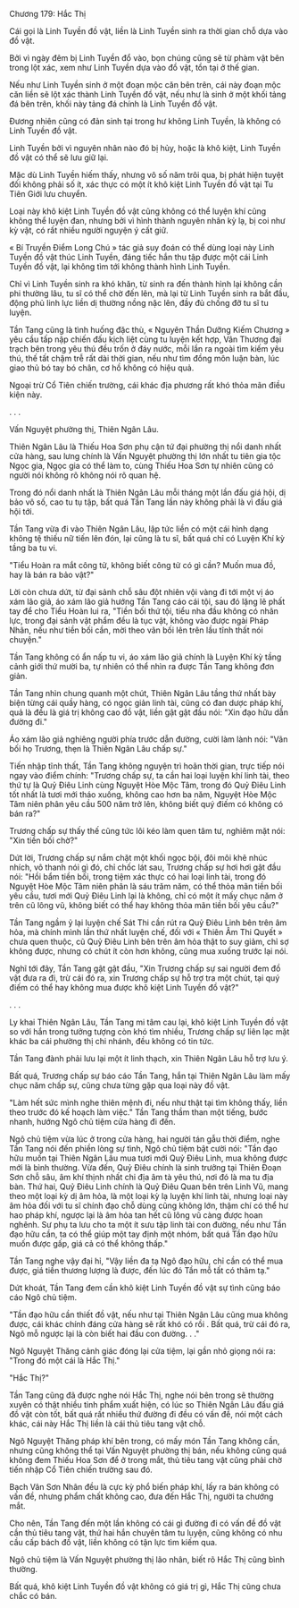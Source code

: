 




Chương 179: Hắc Thị


Cái gọi là Linh Tuyền đồ vật, liền là Linh Tuyền sinh ra thời gian chỗ dựa vào đồ vật.

Bởi vì ngày đêm bị Linh Tuyền đổ vào, bọn chúng cũng sẽ từ phàm vật bên trong lột xác, xem như Linh Tuyền dựa vào đồ vật, tồn tại ở thế gian.

Nếu như Linh Tuyền sinh ở một đoạn mộc căn bên trên, cái này đoạn mộc căn liền sẽ lột xác thành Linh Tuyền đồ vật, nếu như là sinh ở một khối tảng đá bên trên, khối này tảng đá chính là Linh Tuyền đồ vật.

Đương nhiên cũng có đản sinh tại trong hư không Linh Tuyền, là không có Linh Tuyền đồ vật.

Linh Tuyền bởi vì nguyên nhân nào đó bị hủy, hoặc là khô kiệt, Linh Tuyền đồ vật có thể sẽ lưu giữ lại.

Mặc dù Linh Tuyền hiếm thấy, nhưng vô số năm trôi qua, bị phát hiện tuyệt đối không phải số ít, xác thực có một ít khô kiệt Linh Tuyền đồ vật tại Tu Tiên Giới lưu chuyển.

Loại này khô kiệt Linh Tuyền đồ vật cũng không có thể luyện khí cũng không thể luyện đan, nhưng bởi vì hình thành nguyên nhân kỳ lạ, bị coi như kỳ vật, có rất nhiều người nguyện ý cất giữ.

« Bí Truyền Điểm Long Chú » tác giả suy đoán có thể dùng loại này Linh Tuyền đồ vật thúc Linh Tuyền, đáng tiếc hắn thu tập được một cái Linh Tuyền đồ vật, lại không tìm tới không thành hình Linh Tuyền.

Chỉ vì Linh Tuyền sinh ra khó khăn, từ sinh ra đến thành hình lại không cần phi thường lâu, tu sĩ có thể chờ đến lên, mà lại từ Linh Tuyền sinh ra bắt đầu, động phủ linh lực liền dị thường nồng nặc lên, đầy đủ chống đỡ tu sĩ tu luyện.

Tần Tang cũng là tình huống đặc thù, « Nguyên Thần Dưỡng Kiếm Chương » yêu cầu tấp nập chiến đấu kịch liệt cùng tu luyện kết hợp, Vân Thương đại trạch bên trong yêu thú đều trốn ở đáy nước, mỗi lần ra ngoài tìm kiếm yêu thú, thế tất chậm trễ rất dài thời gian, nếu như tìm đồng môn luận bàn, lúc giao thủ bó tay bó chân, cơ hồ không có hiệu quả.

Ngoại trừ Cổ Tiên chiến trường, cái khác địa phương rất khó thỏa mãn điều kiện này.

. . .

Vấn Nguyệt phường thị, Thiên Ngân Lâu.

Thiên Ngân Lâu là Thiếu Hoa Sơn phụ cận tứ đại phường thị nổi danh nhất cửa hàng, sau lưng chính là Vấn Nguyệt phường thị lớn nhất tu tiên gia tộc Ngọc gia, Ngọc gia có thể làm to, cùng Thiếu Hoa Sơn tự nhiên cũng có người nói không rõ không nói rõ quan hệ.

Trong đó nổi danh nhất là Thiên Ngân Lâu mỗi tháng một lần đấu giá hội, dị bảo vô số, cao tu tụ tập, bất quá Tần Tang lần này không phải là vì đấu giá hội tới.

Tần Tang vừa đi vào Thiên Ngân Lâu, lập tức liền có một cái hình dạng không tệ thiếu nữ tiến lên đón, lại cũng là tu sĩ, bất quá chỉ có Luyện Khí kỳ tầng ba tu vi.

"Tiểu Hoàn ra mắt công tử, không biết công tử có gì cần? Muốn mua đồ, hay là bán ra bảo vật?"

Lời còn chưa dứt, từ đại sảnh chỗ sâu đột nhiên vội vàng đi tới một vị áo xám lão giả, áo xám lão giả hướng Tần Tang cáo cái tội, sau đó lặng lẽ phất tay để cho Tiểu Hoàn lui ra, "Tiền bối thứ tội, tiểu nha đầu không có nhãn lực, trong đại sảnh vật phẩm đều là tục vật, không vào được ngài Pháp Nhãn, nếu như tiền bối cần, mời theo vãn bối lên trên lầu tĩnh thất nói chuyện."

Tần Tang không có ẩn nấp tu vi, áo xám lão giả chính là Luyện Khí kỳ tầng cảnh giới thứ mười ba, tự nhiên có thể nhìn ra được Tần Tang không đơn giản.

Tần Tang nhìn chung quanh một chút, Thiên Ngân Lâu tầng thứ nhất bày biện từng cái quầy hàng, có ngọc giản linh tài, cũng có đan dược pháp khí, quả là đều là giá trị không cao đồ vật, liền gật gật đầu nói: "Xin đạo hữu dẫn đường đi."

Áo xám lão giả nghiêng người phía trước dẫn đường, cười làm lành nói: "Vãn bối họ Trương, thẹn là Thiên Ngân Lâu chấp sự."

Tiến nhập tĩnh thất, Tần Tang không nguyện trì hoãn thời gian, trực tiếp nói ngay vào điểm chính: "Trương chấp sự, ta cần hai loại luyện khí linh tài, theo thứ tự là Quỷ Điêu Linh cùng Nguyệt Hòe Mộc Tâm, trong đó Quỷ Điêu Linh tốt nhất là tươi mới tháo xuống, không cao hơn ba năm, Nguyệt Hòe Mộc Tâm niên phân yêu cầu 500 năm trở lên, không biết quý điếm có không có bán ra?"

Trương chấp sự thấy thế cũng tức lôi kéo làm quen tâm tư, nghiêm mặt nói: "Xin tiền bối chờ?"

Dứt lời, Trương chấp sự nắm chặt một khối ngọc bội, đôi môi khẽ nhúc nhích, vô thanh nói gì đó, chỉ chốc lát sau, Trương chấp sự hơi hơi gật đầu nói: "Hồi bẩm tiền bối, trong tiệm xác thực có hai loại linh tài, trong đó Nguyệt Hòe Mộc Tâm niên phân là sáu trăm năm, có thể thỏa mãn tiền bối yêu cầu, tươi mới Quỷ Điêu Linh lại là không, chỉ có một ít mấy chục năm ở trên cũ lông vũ, không biết có thể hay không thỏa mãn tiền bối yêu cầu?"

Tần Tang ngầm ỷ lại luyện chế Sát Thi cần rút ra Quỷ Điêu Linh bên trên âm hỏa, mà chính mình lần thứ nhất luyện chế, đối với « Thiên Âm Thi Quyết » chưa quen thuộc, cũ Quỷ Điêu Linh bên trên âm hỏa thật to suy giảm, chỉ sợ không được, nhưng có chút ít còn hơn không, cũng mua xuống trước lại nói.

Nghĩ tới đây, Tần Tang gật gật đầu, "Xin Trương chấp sự sai người đem đồ vật đưa ra đi, trừ cái đó ra, xin Trương chấp sự hỗ trợ tra một chút, tại quý điếm có thể hay không mua được khô kiệt Linh Tuyền đồ vật?"

. . .

Ly khai Thiên Ngân Lâu, Tần Tang mi tâm cau lại, khô kiệt Linh Tuyền đồ vật so với hắn trong tưởng tượng còn khó tìm nhiều, Trương chấp sự liên lạc mặt khác ba cái phường thị chi nhánh, đều không có tin tức.

Tần Tang đành phải lưu lại một ít linh thạch, xin Thiên Ngân Lâu hỗ trợ lưu ý.

Bất quá, Trương chấp sự báo cáo Tần Tang, hắn tại Thiên Ngân Lâu làm mấy chục năm chấp sự, cũng chưa từng gặp qua loại này đồ vật.

"Làm hết sức mình nghe thiên mệnh đi, nếu như thật tại tìm không thấy, liền theo trước đó kế hoạch làm việc." Tần Tang thầm than một tiếng, bước nhanh, hướng Ngô chủ tiệm cửa hàng đi đến.

Ngô chủ tiệm vừa lúc ở trong cửa hàng, hai người tán gẫu thời điểm, nghe Tần Tang nói đến phiền lòng sự tình, Ngô chủ tiệm bật cười nói: "Tần đạo hữu muốn tại Thiên Ngân Lâu mua tươi mới Quỷ Điêu Linh, mua không được mới là bình thường. Vừa đến, Quỷ Điêu chính là sinh trưởng tại Thiên Đoạn Sơn chỗ sâu, âm khí thịnh nhất chi địa âm tà yêu thú, nơi đó là ma tu địa bàn. Thứ hai, Quỷ Điêu Linh chính là Quỷ Điêu Quan bên trên Linh Vũ, mang theo một loại kỳ dị âm hỏa, là một loại kỳ lạ luyện khí linh tài, nhưng loại này âm hỏa đối với tu sĩ chính đạo chỗ dùng cũng không lớn, thậm chí có thể hư hao pháp khí, ngược lại là âm hỏa tan hết cũ lông vũ càng được hoan nghênh. Sư phụ ta lưu cho ta một ít sưu tập linh tài con đường, nếu như Tần đạo hữu cần, ta có thể giúp một tay định một nhóm, bất quá Tần đạo hữu muốn được gấp, giá cả có thể không thấp."

Tần Tang nghe vậy đại hỉ, "Vậy liền đa tạ Ngô đạo hữu, chỉ cần có thể mua được, giá tiền thương lượng là được, đến lúc đó Tần mỗ tất có thâm tạ."

Dứt khoát, Tần Tang đem cần khô kiệt Linh Tuyền đồ vật sự tình cũng báo cáo Ngô chủ tiệm.

"Tần đạo hữu cần thiết đồ vật, nếu như tại Thiên Ngân Lâu cũng mua không được, cái khác chính đáng cửa hàng sẽ rất khó có rồi . Bất quá, trừ cái đó ra, Ngô mỗ ngược lại là còn biết hai đầu con đường. . ."

Ngô Nguyệt Thăng cảnh giác đóng lại cửa tiệm, lại gần nhỏ giọng nói ra: "Trong đó một cái là Hắc Thị."

"Hắc Thị?"

Tần Tang cũng đã được nghe nói Hắc Thị, nghe nói bên trong sẽ thường xuyên có thật nhiều tinh phẩm xuất hiện, có lúc so Thiên Ngân Lâu đấu giá đồ vật còn tốt, bất quá rất nhiều thứ đường đi đều có vấn đề, nói một cách khác, cái này Hắc Thị liền là cái thủ tiêu tang vật chỗ.

Ngô Nguyệt Thăng pháp khí bên trong, có mấy món Tần Tang không cần, nhưng cũng không thể tại Vấn Nguyệt phường thị bán, nếu không cũng quá không đem Thiếu Hoa Sơn để ở trong mắt, thủ tiêu tang vật cũng phải chờ tiến nhập Cổ Tiên chiến trường sau đó.

Bạch Vân Sơn Nhân đều là cực kỳ phổ biến pháp khí, lấy ra bán không có vấn đề, nhưng phẩm chất không cao, đưa đến Hắc Thị, người ta chướng mắt.

Cho nên, Tần Tang đến một lần không có cái gì đường đi có vấn đề đồ vật cần thủ tiêu tang vật, thứ hai hắn chuyên tâm tu luyện, cũng không có nhu cầu cấp bách đồ vật, liền không có tận lực tìm kiếm qua.

Ngô chủ tiệm là Vấn Nguyệt phường thị lão nhân, biết rõ Hắc Thị cũng bình thường.

Bất quá, khô kiệt Linh Tuyền đồ vật không có giá trị gì, Hắc Thị cũng chưa chắc có bán.




